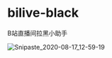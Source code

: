 # bilive-black
B站直播间拉黑小助手

![Snipaste_2020-08-17_12-59-19](https://user-images.githubusercontent.com/8389962/90359124-98176480-e08a-11ea-94df-8fbf4ce714bb.png)
